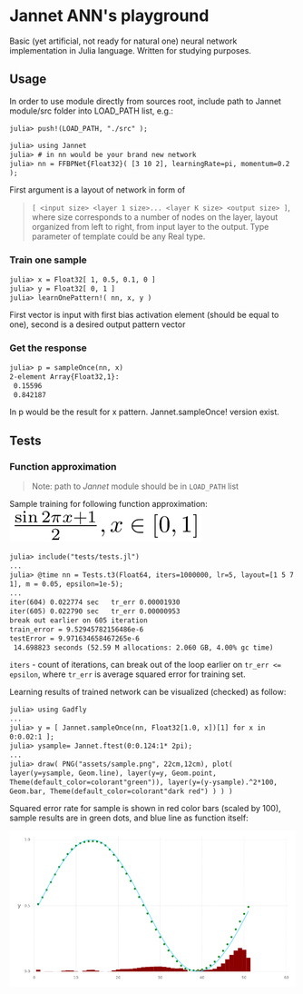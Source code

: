 # Jannet ANN's playground

 Basic (yet artificial, not ready for natural one) neural network implementation in Julia language. Written for studying purposes.

## Usage

In order to use module directly from sources root, include path to Jannet module/src folder into LOAD_PATH list, e.g.:
```
julia> push!(LOAD_PATH, "./src" );
```
```
julia> using Jannet
julia> # in nn would be your brand new network
julia> nn = FFBPNet{Float32}( [3 10 2], learningRate=pi, momentum=0.2 );

```
First argument is a layout of network in form of 
> `[ <input size> <layer 1 size>... <layer K size> <output size> ]`,
where size corresponds to a number of nodes on the layer, layout organized from left to right, 
from input layer to the output. Type parameter of template could be any Real type.

### Train one sample
```
julia> x = Float32[ 1, 0.5, 0.1, 0 ]
julia> y = Float32[ 0, 1 ]
julia> learnOnePattern!( nn, x, y )
```
First vector is input with first bias activation element (should be equal to one), second is a desired output pattern vector

### Get the response
```
julia> p = sampleOnce(nn, x)
2-element Array{Float32,1}:
 0.15596 
 0.842187

```
In p would be the result for x pattern.  Jannet.sampleOnce! version exist.

## Tests

### Function approximation

> Note: path to *Jannet* module should be in `LOAD_PATH` list

Sample training for following function approximation:
![train function](assets/func.png)

```
julia> include("tests/tests.jl")
...
julia> @time nn = Tests.t3(Float64, iters=1000000, lr=5, layout=[1 5 7 1], m = 0.05, epsilon=1e-5);
...
iter(604) 0.022774 sec   tr_err 0.00001930
iter(605) 0.022790 sec   tr_err 0.00000953
break out earlier on 605 iteration
train_error = 9.52945782156486e-6
testError = 9.971634658467265e-6
 14.698823 seconds (52.59 M allocations: 2.060 GB, 4.00% gc time)
```
`iters` - count of iterations, can break out of the loop earlier on `tr_err <= epsilon`, where `tr_err` 
is average squared error for training set.

Learning results of trained network can be visualized (checked) as follow:
```
julia> using Gadfly
...
julia> y = [ Jannet.sampleOnce(nn, Float32[1.0, x])[1] for x in 0:0.02:1 ];
julia> ysample= Jannet.ftest(0:0.124:1* 2pi);
...
julia> draw( PNG("assets/sample.png", 22cm,12cm), plot( layer(y=ysample, Geom.line), layer(y=y, Geom.point, Theme(default_color=colorant"green")), layer(y=(y-ysample).^2*100, Geom.bar, Theme(default_color=colorant"dark red") ) ) )
```
Squared error rate for sample is shown in red color bars (scaled by 100), sample results are in green dots, and blue line as function itself:

![sample plot](assets/sample.png)


